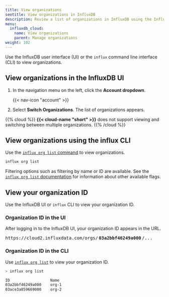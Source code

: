 ```yaml
---
title: View organizations
seotitle: View organizations in InfluxDB
description: Review a list of organizations in InfluxDB using the InfluxDB UI or the influx CLI.
menu:
  influxdb_cloud:
    name: View organizations
    parent: Manage organizations
weight: 102
---
```


Use the InfluxDB user interface (UI) or the `influx` command line interface (CLI)
to view organizations.

## View organizations in the InfluxDB UI

1. In the navigation menu on the left, click the **Account dropdown**.

    {{< nav-icon "account" >}}

2. Select **Switch Organizations**. The list of organizations appears.

{{% cloud %}}
**{{< cloud-name "short" >}}** does not support viewing and switching between multiple organizations.
{{% /cloud %}}

## View organizations using the influx CLI

Use the [`influx org list` command](/influxdb/cloud/reference/cli/influx/org/list)
to view organizations.

```sh
influx org list
```

Filtering options such as filtering by name or ID are available.
See the [`influx org list` documentation](/influxdb/cloud/reference/cli/influx/org/list)
for information about other available flags.

## View your organization ID
Use the InfluxDB UI or `influx` CLI to view your organization ID.

### Organization ID in the UI
After logging in to the InfluxDB UI, your organization ID appears in the URL.


<pre class="highlight">
https://cloud2.influxdata.com/orgs/<span class="bp" style="font-weight:bold;margin:0 .15rem">03a2bbf46249a000</span>/...
</pre>


### Organization ID in the CLI
Use [`influx org list`](#view-organizations-using-the-influx-cli) to view your organization ID.

```sh
> influx org list

ID                  Name
03a2bbf46249a000    org-1
03ace3a859669000    org-2
```
